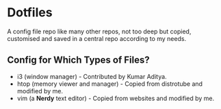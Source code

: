 # Dotfiles

A config file repo like many other repos, not too deep but copied, customised and saved in a central repo according to my needs.

## Config for Which Types of Files?

* i3 (window manager) - Contributed by Kumar Aditya.
* htop (memory viewer and manager) - Copied from distrotube and modified by me.
* vim (a **Nerdy** text editor) - Copied from websites and modified by me.
